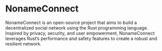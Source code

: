 # NonameConnect
NonameConnect is an open-source project that aims to build a decentralized social network using the Rust programming language. Inspired by privacy, security, and user empowerment, NonameConnect leverages Rust’s performance and safety features to create a robust and resilient network.
